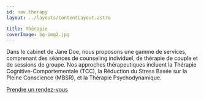 ```yaml
---
id: nav.therapy
layout: ../layouts/ContentLayout.astro

title: Thérapie
coverImage: bg-img2.jpg
---
```


Dans le cabinet de Jane Doe, nous proposons une gamme de services, comprenant des séances de counseling individuel, de thérapie de couple et de sessions de groupe. Nos approches thérapeutiques incluent la Thérapie Cognitive-Comportementale (TCC), la Réduction du Stress Basée sur la Pleine Conscience (MBSR), et la Thérapie Psychodynamique.

[Prendre un rendez-vous](/fr/rendez-vous)
